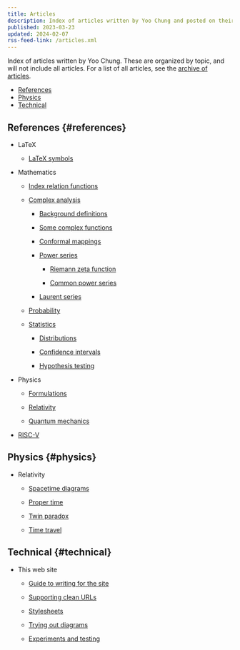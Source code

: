 ```yaml
---
title: Articles
description: Index of articles written by Yoo Chung and posted on their personal web site.
published: 2023-03-23
updated: 2024-02-07
rss-feed-link: /articles.xml
---
```


Index of articles written by Yoo Chung.
These are organized by topic, and will not include all articles.
For a list of all articles, see the [archive of articles](/article/archive).

*   [References](#references)
*   [Physics](#physics)
*   [Technical](#technical)

## References {#references}

*   LaTeX

    *   [LaTeX symbols](/article/reference/latex/symbols)

*   Mathematics

    *   [Index relation functions](/article/reference/math/index-relation/)

    *   [Complex analysis](/article/reference/math/analysis/complex/)

        *   [Background definitions](/article/reference/math/analysis/complex/background)

        *   [Some complex functions](/article/reference/math/analysis/complex/functions/)

        *   [Conformal mappings](/article/reference/math/analysis/complex/conformal-mappings/)

        *   [Power series](/article/reference/math/analysis/complex/power-series/)

            *   [Riemann zeta function](/article/reference/math/analysis/complex/power-series/zeta)

            *   [Common power series](/article/reference/math/analysis/complex/power-series/common)

        *   [Laurent series](/article/reference/math/analysis/complex/laurent-series/)

    *   [Probability](/article/reference/math/probability)

    *   [Statistics](/article/reference/math/statistics/)

        *   [Distributions](/article/reference/math/statistics/distributions)

        *   [Confidence intervals](/article/reference/math/statistics/confidence-intervals/)

        *   [Hypothesis testing](/article/reference/math/statistics/hypothesis-testing/)

*   Physics

    *   [Formulations](/article/reference/physics/formulations/)

    *   [Relativity](/article/reference/physics/relativity/)

    *   [Quantum mechanics](/article/reference/physics/quantum-mechanics/)

*   [RISC-V](/article/reference/hardware/riscv/)

## Physics {#physics}

*   Relativity

    *   [Spacetime diagrams](/article/physics/relativity/spacetime-diagrams)

    *   [Proper time](/article/physics/relativity/proper-time/)

    *   [Twin paradox](/article/physics/relativity/paradox/twin/)

    *   [Time travel](/article/physics/relativity/superluminal/)

## Technical {#technical}

*   This web site

    *   [Guide to writing for the site](/article/technical/website/guide)

    *   [Supporting clean URLs](/article/technical/website/extensionless)

    *   [Stylesheets](/article/technical/website/styles/)

    *   [Trying out diagrams](/article/technical/website/diagrams/trying-out)

    *   [Experiments and testing](/article/technical/website/experiments/)
